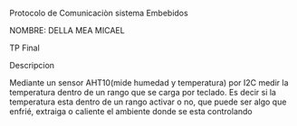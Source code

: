 Protocolo de Comunicaciòn sistema Embebidos

NOMBRE: DELLA MEA MICAEL

TP Final

Descripcion 


Mediante un sensor AHT10(mide humedad y temperatura) por I2C medir la temperatura dentro de un rango que se carga por teclado. 
Es decir si la temperatura esta dentro de un rango activar o no, que puede ser algo que enfrié, extraiga o caliente el ambiente donde se esta controlando
